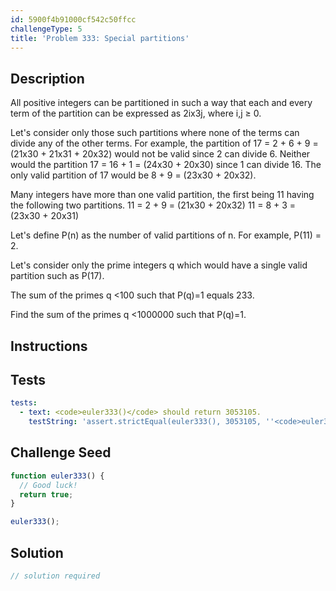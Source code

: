 ```yaml
---
id: 5900f4b91000cf542c50ffcc
challengeType: 5
title: 'Problem 333: Special partitions'
---
```


## Description
<section id='description'>
All positive integers can be partitioned in such a way that each and every term of the partition can be expressed as 2ix3j, where i,j ≥ 0.

Let's consider only those such partitions where none of the terms can divide any of the other terms.
For example, the partition of 17 = 2 + 6 + 9 = (21x30 + 21x31 + 20x32) would not be valid since 2 can divide 6. Neither would the partition 17 = 16 + 1 = (24x30 + 20x30) since 1 can divide 16. The only valid partition of 17 would be 8 + 9 = (23x30 + 20x32).

Many integers have more than one valid partition, the first being 11 having the following two partitions.
11 = 2 + 9 = (21x30 + 20x32)
11 = 8 + 3 = (23x30 + 20x31)

Let's define P(n) as the number of valid partitions of n. For example, P(11) = 2.

Let's consider only the prime integers q which would have a single valid partition such as P(17).

The sum of the primes q <100 such that P(q)=1 equals 233.

Find the sum of the primes q <1000000 such that P(q)=1.
</section>

## Instructions
<section id='instructions'>

</section>

## Tests
<section id='tests'>

```yml
tests:
  - text: <code>euler333()</code> should return 3053105.
    testString: 'assert.strictEqual(euler333(), 3053105, ''<code>euler333()</code> should return 3053105.'');'

```

</section>

## Challenge Seed
<section id='challengeSeed'>

<div id='js-seed'>

```js
function euler333() {
  // Good luck!
  return true;
}

euler333();
```

</div>



</section>

## Solution
<section id='solution'>

```js
// solution required
```
</section>
